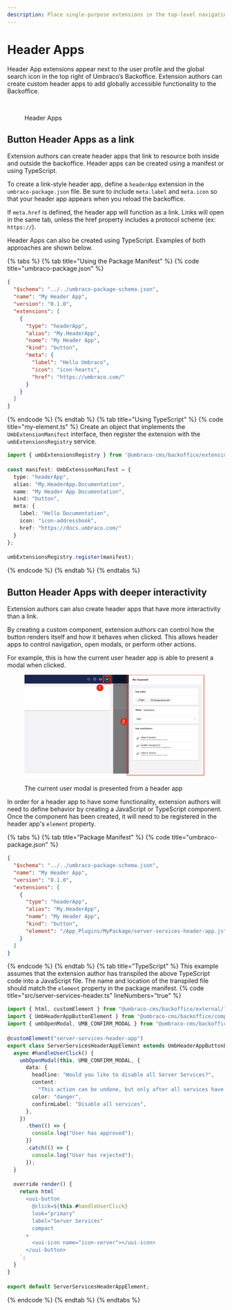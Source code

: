 ```yaml
---
description: Place single-purpose extensions in the top-level navigation bar, next to the user profile avatar.
---
```


# Header Apps

Header App extensions appear next to the user profile and the global search icon in the top right of Umbraco’s Backoffice. Extension authors can create custom header apps to add globally accessible functionality to the Backoffice.

<figure><img src="../../../.gitbook/assets/header-apps.svg" alt=""><figcaption><p>Header Apps</p></figcaption></figure>

## Button Header Apps as a link
Extension authors can create header apps that link to resource both inside and outside the backoffice. Header apps can be created using a manifest or using TypeScript.

To create a link-style header app, define a `headerApp` extension in the `umbraco-package.json` file. Be sure to include `meta.label` and `meta.icon` so that your header app appears when you reload the backoffice.

If `meta.href` is defined, the header app will function as a link. Links will open in the same tab, unless the href property includes a protocol scheme (ex: `https://`).

Header Apps can also be created using TypeScript. Examples of both approaches are shown below.

{% tabs %}
{% tab title="Using the Package Manifest" %}
{% code title="umbraco-package.json" %}
```json
{
  "$schema": "../../umbraco-package-schema.json",
  "name": "My Header App",
  "version": "0.1.0",
  "extensions": [
    {
      "type": "headerApp",
      "alias": "My.HeaderApp",
      "name": "My Header App",
      "kind": "button",
      "meta": {
        "label": "Hello Umbraco",
        "icon": "icon-hearts",
        "href": "https://umbraco.com/"
      }
    }
  ]
}
```
{% endcode %}
{% endtab %}
{% tab title="Using TypeScript" %}
{% code title="my-element.ts" %}
Create an object that implements the `UmbExtensionManifest` interface, then register the extension with the `umbExtensionsRegistry` service.

```typescript
import { umbExtensionsRegistry } from '@umbraco-cms/backoffice/extension-registry';

const manifest: UmbExtensionManifest = {
  type: "headerApp",
  alias: "My.HeaderApp.Documentation",
  name: "My Header App Documentation",
  kind: "button",
  meta: {
    label: "Hello Documentation",
    icon: "icon-addressbook",
    href: "https://docs.umbraco.com/"
  }
};

umbExtensionsRegistry.register(manifest);
```
{% endcode %}
{% endtab %}
{% endtabs %}

## Button Header Apps with deeper interactivity

Extension authors can also create header apps that have more interactivity than a link.

By creating a custom component, extension authors can control how the button renders itself and how it behaves when clicked. This allows header apps to control navigation, open modals, or perform other actions.

For example, this is how the current user header app is able to present a modal when clicked.

<figure><img src="../../../.gitbook/assets/header-apps-custom.png" alt=""><figcaption><p>The current user modal is presented from a header app</p></figcaption></figure>

In order for a header app to have some functionality, extension authors will need to define behavior by creating a JavaScript or TypeScript component. Once the component has been created, it will need to be registered in the header app's `element` property.

{% tabs %}
{% tab title="Package Manifest" %}
{% code title="umbraco-package.json" %}
```json
{
  "$schema": "../../umbraco-package-schema.json",
  "name": "My Header App",
  "version": "0.1.0",
  "extensions": [
    {
      "type": "headerApp",
      "alias": "My.HeaderApp",
      "name": "My Header App",
      "kind": "button",
      "element": "/App_Plugins/MyPackage/server-services-header-app.js"
    }
  ]
}
```
{% endcode %}
{% endtab %}
{% tab title="TypeScript" %}
This example assumes that the extension author has transpiled the above TypeScript code into a JavaScript file. The name and location of the transpiled file should match the `element` property in the package manifest.
{% code title="src/server-services-header.ts" lineNumbers="true" %}
```typescript
import { html, customElement } from "@umbraco-cms/backoffice/external/lit";
import { UmbHeaderAppButtonElement } from "@umbraco-cms/backoffice/components";
import { umbOpenModal, UMB_CONFIRM_MODAL } from "@umbraco-cms/backoffice/modal";

@customElement("server-services-header-app")
export class ServerServicesHeaderAppElement extends UmbHeaderAppButtonElement {
  async #handleUserClick() {
    umbOpenModal(this, UMB_CONFIRM_MODAL, {
      data: {
        headline: "Would you like to disable all Server Services?",
        content:
          "This action can be undone, but only after all services have stopped.",
        color: "danger",
        confirmLabel: "Disable all services",
      },
    })
      .then(() => {
        console.log("User has approved");
      })
      .catch(() => {
        console.log("User has rejected");
      });
  }

  override render() {
    return html`
      <uui-button
        @click=${this.#handleUserClick}
        look="primary"
        label="Server Services"
        compact
      >
        <uui-icon name="icon-server"></uui-icon>
      </uui-button>
    `;
  }
}

export default ServerServicesHeaderAppElement;
```
{% endcode %}
{% endtab %}
{% endtabs %}
